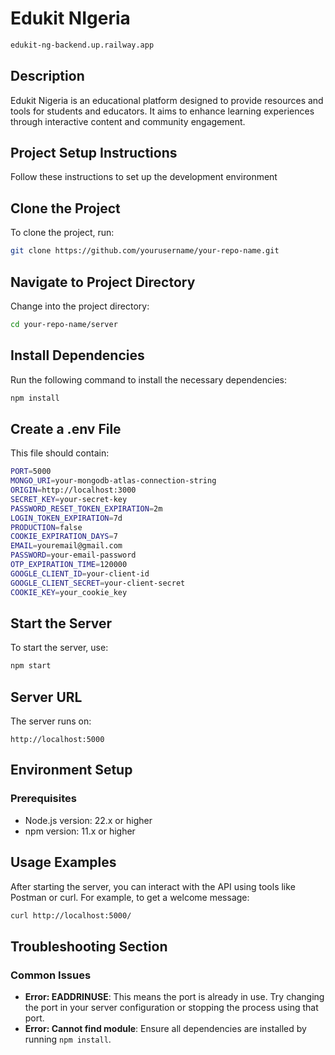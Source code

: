 # Edukit NIgeria

```bash
edukit-ng-backend.up.railway.app
```

## Description

Edukit Nigeria is an educational platform designed to provide resources and tools for students and educators. It aims to enhance learning experiences through interactive content and community engagement.

## Project Setup Instructions

Follow these instructions to set up the development environment

## Clone the Project

To clone the project, run:

```bash
git clone https://github.com/yourusername/your-repo-name.git
```

## Navigate to Project Directory

Change into the project directory:

```bash
cd your-repo-name/server
```

## Install Dependencies

Run the following command to install the necessary dependencies:

```bash
npm install
```

## Create a .env File

This file should contain:

```bash
PORT=5000
MONGO_URI=your-mongodb-atlas-connection-string
ORIGIN=http://localhost:3000
SECRET_KEY=your-secret-key
PASSWORD_RESET_TOKEN_EXPIRATION=2m
LOGIN_TOKEN_EXPIRATION=7d
PRODUCTION=false
COOKIE_EXPIRATION_DAYS=7
EMAIL=youremail@gmail.com
PASSWORD=your-email-password
OTP_EXPIRATION_TIME=120000
GOOGLE_CLIENT_ID=your-client-id
GOOGLE_CLIENT_SECRET=your-client-secret
COOKIE_KEY=your_cookie_key
```

## Start the Server

To start the server, use:

```bash
npm start
```

## Server URL

The server runs on:

```url
http://localhost:5000
```

## Environment Setup

### Prerequisites

- Node.js version: 22.x or higher
- npm version: 11.x or higher

## Usage Examples

After starting the server, you can interact with the API using tools like Postman or curl. For example, to get a welcome message:

```bash
curl http://localhost:5000/
```

## Troubleshooting Section

### Common Issues

- **Error: EADDRINUSE**: This means the port is already in use. Try changing the port in your server configuration or stopping the process using that port.
- **Error: Cannot find module**: Ensure all dependencies are installed by running `npm install`.
